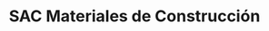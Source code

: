 ---
title: "SAC Materiales de Construcción"
url: /obera/sac-materiales-de-construccion/
shop: Baustoffe
---